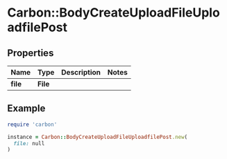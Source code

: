 # Carbon::BodyCreateUploadFileUploadfilePost

## Properties

| Name | Type | Description | Notes |
| ---- | ---- | ----------- | ----- |
| **file** | **File** |  |  |

## Example

```ruby
require 'carbon'

instance = Carbon::BodyCreateUploadFileUploadfilePost.new(
  file: null
)
```


